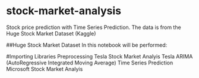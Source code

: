 # stock-market-analysis
Stock price prediction with Time Series Prediction. The data is from the Huge Stock Market Dataset (Kaggle)

##Huge Stock Market Dataset
In this notebook will be performed:

#Importing Libraries
Preprocessing
Tesla Stock Market Analyis
Tesla ARIMA (AutoRegressive Integrated Moving Average) Time Series Prediction
Microsoft Stock Market Analyis
